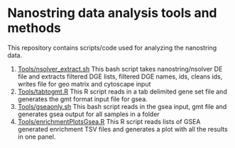 # Nanostring data analysis tools and methods
This repository contains scripts/code used for analyzing the nanostring data.
1. [Tools/nsolver_extract.sh](Tools/nsolver_extract.sh) This bash script takes nanostring/nsolver DE file and extracts filtered DGE lists, filtered DGE names, ids, cleans ids, writes file for geo matrix and cytoscape input
2. [Tools/tabtogmt.R](Tools/tabtogmt.R) This R script reads in a tab delimited gene set file and generates the gmt format input file for gsea.
3. [Tools/gseaonly.sh](Tools/gseaonly.sh) This bash script reads in the gsea input, gmt file and generates gsea output for all samples in a folder
4. [Tools/enrichmentPlotsGsea.R](Tools/enrichmentPlotsGsea.R) This R script reads lists of GSEA generated enrichment TSV files and generates a plot with all the results in one panel.
